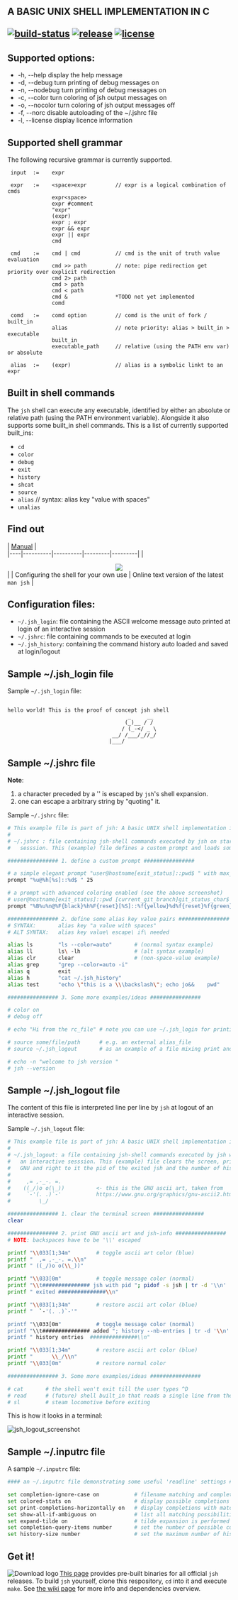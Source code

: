 <!--- logo generated with "figlet -w 52 -cf smslant jsh && echo -e "\\t\\t\\ta basic UNIX shell implementation in C"" --->

##  A BASIC UNIX SHELL IMPLEMENTATION IN C <br /><br /> [![build-status](https://travis-ci.org/jovanbulck/jsh.svg?branch=master)](https://travis-ci.org/jovanbulck/jsh) [![release](http://github-release-version.herokuapp.com/github/jovanbulck/jsh/release.svg?style=plastic)](https://github.com/jovanbulck/jsh/releases/latest) [![license](http://img.shields.io/:license-gpl3-orange.svg)](https://gnu.org/licenses/gpl.html)

## Supported options:
* -h, --help	display the help message
* -d, --debug	turn printing of debug messages on
* -n, --nodebug	turn printing of debug messages on
* -c, --color	turn coloring of jsh output messages on
* -o, --nocolor	turn coloring of jsh output messages off
* -f, --norc	disable autoloading of the ~/.jshrc file
* -l, --license	display licence information

## Supported shell grammar

The following recursive grammar is currently supported.

```
 input  :=    expr

 expr   :=    <space>expr         // expr is a logical combination of cmds
              expr<space>
              expr #comment
              "expr"
              (expr)
              expr ; expr
              expr && expr
              expr || expr
              cmd

 cmd    :=    cmd | cmd           // cmd is the unit of truth value evaluation
              cmd >> path         // note: pipe redirection get priority over explicit redirection
              cmd 2> path
              cmd > path
              cmd < path
              cmd &               *TODO not yet implemented
              comd

 comd   :=    comd option         // comd is the unit of fork / built_in
              alias               // note priority: alias > built_in > executable
              built_in
              executable_path     // relative (using the PATH env var) or absolute

 alias  :=    (expr)              // alias is a symbolic linkt to an expr
```

## Built in shell commands

The `jsh` shell can execute any executable, identified by either an absolute or relative path (using the PATH environment variable). Alongside it also supports some built_in shell commands. This is a list of currently supported built_ins:

* `cd`
* `color`
* `debug`
* `exit`
* `history`
* `shcat`
* `source`
* `alias`       // syntax: alias key "value with spaces"
* `unalias`

## Find out

 | [Manual](https://github.com/jovanbulck/jsh/wiki/Manual) |  
|----|----------|----------|---------|---------|
 | [<div align="center"> <img src="https://jovanbulck.github.io/jsh/icons/book.svg"/> </div>](https://github.com/jovanbulck/jsh/wiki/Manual) |
| Configuring the shell for your own use | Online text version of the latest `man jsh` | 

##  Configuration files:
 * `~/.jsh_login`: file containing the ASCII welcome message auto printed at login of an interactive session
 * `~/.jshrc`: file containing commands to be executed at login
 * `~/.jsh_history`: containing the command history auto loaded and saved at login/logout

## Sample ~/.jsh_login file
Sample `~/.jsh_login` file:
```

hello world! This is the proof of concept jsh shell
                                      _     __ 
                                     (_)__ / / 
                                    / (_-</ _ \
                                 __/ /___/_//_/
                                |___/
```

## Sample ~/.jshrc file
<b>Note</b>:   <br />
1. a character preceded by a '\' is escaped by `jsh`'s shell expansion.  <br />
2. one can escape a arbitrary string by "quoting" it. <br />

Sample `~/.jshrc` file:
``` sh
# This example file is part of jsh: A basic UNIX shell implementation in C
#
# ~/.jshrc : file containing jsh-shell commands executed by jsh on startup of an interactive
#   sesssion. This (example) file defines a custom prompt and loads some aliases.

################ 1. define a custom prompt ################

# a simple elegant prompt "user@hostname[exit_status]::pwd$ " with max_pwd_length 25
prompt "%u@%h[%s]::%d$ " 25

# a prompt with advanced coloring enabled (see the above screenshot)
# user@hostname[exit_status]::pwd [current_git_branch]git_status_char$ with max_pwd_length 15
prompt "%B%u%n@%F{black}%h%F{reset}[%S]::%f{yellow}%d%f{reset}%f{green}%g%f{resetall}%c%$ " 15 

################ 2. define some alias key value pairs ################
# SYNTAX:       alias key "a value with spaces"
# ALT SYNTAX:   alias key value\ escape\ if\ needed

alias ls        "ls --color=auto"       # (normal syntax example)
alias ll        ls\ -lh                 # (alt syntax example)
alias clr       clear                   # (non-space-value example)
alias grep      "grep --color=auto -i"
alias q         exit
alias h         "cat ~/.jsh_history"
alias test      "echo \"this is a \\\backslash\"; echo jo&&    pwd"

################ 3. Some more examples/ideas ################

# color on
# debug off

# echo "Hi from the rc_file" # note you can use ~/.jsh_login for printing welcome messages

# source some/file/path      # e.g. an external alias_file
# source ~/.jsh_logout       # as an example of a file mixing print and other shell commands

# echo -n "welcome to jsh version "
# jsh --version
```

## Sample ~/.jsh_logout file

The content of this file is interpreted line per line by `jsh` at logout of an interactive session.<br />

Sample `~/.jsh_logout` file:
``` sh
# This example file is part of jsh: A basic UNIX shell implementation in C
#
# ~/.jsh_logout: a file containing jsh-shell commands executed by jsh when exiting
#   an interactive sesssion. This (example) file clears the screen, prints a blue ascii art
#   GNU and right to it the pid of the exited jsh and the number of history entries appended.
#
#     ,= ,-_-. =.
#    ((_/)o o(\_))          <- this is the GNU ascii art, taken from
#     `-'(. .)`-'           https://www.gnu.org/graphics/gnu-ascii2.html
#         \_/

################ 1. clear the terminal screen ################
clear

################ 2. print GNU ascii art and jsh-info ################
# NOTE: backspaces have to be '\\' escaped

printf "\\033[1;34m"        # toggle ascii art color (blue)
printf "  ,= ,-_-. =.\\n"
printf " ((_/)o o(\\_))"

printf "\\033[0m"           # toggle message color (normal)
printf "\\t############### jsh with pid "; pidof -s jsh | tr -d '\\n'
printf " exited ###############\\n"

printf "\\033[1;34m"        # restore ascii art color (blue)
printf "  `-'(. .)`-'"

printf "\\033[0m"           # toggle message color (normal)
printf "\\t############### added "; history --nb-entries | tr -d '\\n'
printf " history entries  ###############\\n"

printf "\\033[1;34m"        # restore ascii art color (blue)
printf "      \\_/\\n"
printf "\\033[0m"           # restore normal color

################ 3. Some more examples/ideas ################

# cat       # the shell won't exit till the user types ^D
# read      # (future) shell built_in that reads a single line from the user
# sl        # steam locomotive before exiting
```
This is how it looks in a terminal:

![jsh_logout_screenshot](https://cloud.githubusercontent.com/assets/2464627/4868361/33c30942-613f-11e4-889b-8adfef59ee41.png)

## Sample ~/.inputrc file

A sample `~/.inputrc` file:
```sh
#### an ~/.inputrc file demonstrating some useful 'readline' settings ####

set completion-ignore-case on           # filename matching and completion in a case-insensitive fashion (default off)
set colored-stats on                    # display possible completions using different colors to indicate their file type (default off)
set print-completions-horizontally on   # display completions with matches sorted horizontally in alphabetical order, rather than down the screen (default off)
set show-all-if-ambiguous on            # list all matching possibilities immediately instead of hitting TAB twice (default off)
set expand-tilde on                     # tilde expansion is performed on word completion (default off)
set completion-query-items number       # set the number of possible completions that determine when the user is asked whether the list of possibilities should be displayed (default 100)
set history-size number                 # set the maximum number of history entries saved in the history list (default unlimited)
```


## Get it!

<a href="https://github.com/jovanbulck/jsh/releases/latest"><img src="http://jovanbulck.github.io/jsh/icons/download_icon_right_space.png"
 alt="Download logo" title="Download latest release" align="left" /></a>

[This page](https://github.com/jovanbulck/jsh/releases/latest) provides pre-built binaries for all official `jsh` releases. To build `jsh` yourself, clone this respository, `cd` into it and execute `make`. See [the wiki page](https://github.com/jovanbulck/jsh/wiki/Compiling-and-running) for more info and dependencies overview.
